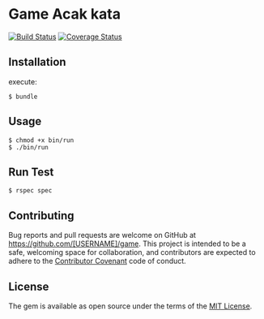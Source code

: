 # Game Acak kata
[![Build Status](https://api.travis-ci.com/edwinlab/acakkata.svg?branch=master)](https://travis-ci.com/edwinlab/acakkata)
[![Coverage Status](https://coveralls.io/repos/github/edwinlab/acakkata/badge.svg?branch=master)](https://coveralls.io/github/edwinlab/acakkata?branch=master)

## Installation

execute:

```
$ bundle
```

## Usage

```
$ chmod +x bin/run
$ ./bin/run
```

## Run Test
```
$ rspec spec
```

## Contributing

Bug reports and pull requests are welcome on GitHub at https://github.com/[USERNAME]/game. This project is intended to be a safe, welcoming space for collaboration, and contributors are expected to adhere to the [Contributor Covenant](http://contributor-covenant.org) code of conduct.


## License

The gem is available as open source under the terms of the [MIT License](http://opensource.org/licenses/MIT).

